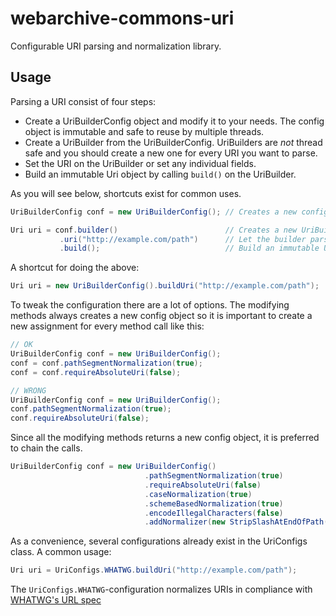 # webarchive-commons-uri
Configurable URI parsing and normalization library.

## Usage

Parsing a URI consist of four steps:
* Create a UriBuilderConfig object and modify it to your needs. The config object is immutable and safe to reuse by
multiple threads.
* Create a UriBuilder from the UriBuilderConfig. UriBuilders are *not* thread safe and you should create a new one for
every URI you want to parse.
* Set the URI on the UriBuilder or set any individual fields.
* Build an immutable Uri object by calling `build()` on the UriBuilder.

As you will see below, shortcuts exist for common uses.

```java
UriBuilderConfig conf = new UriBuilderConfig(); // Creates a new configuration with default values

Uri uri = conf.builder()                        // Creates a new UriBuilder initialized with the configuration
           .uri("http://example.com/path")      // Let the builder parse a URI
           .build();                            // Build an immutable Uri object from the builder
```

A shortcut for doing the above:

```java
Uri uri = new UriBuilderConfig().buildUri("http://example.com/path");
```

To tweak the configuration there are a lot of options. The modifying methods always creates a new config object
so it is important to create a new assignment for every method call like this:

```java
// OK
UriBuilderConfig conf = new UriBuilderConfig();
conf = conf.pathSegmentNormalization(true);
conf = conf.requireAbsoluteUri(false);

// WRONG
UriBuilderConfig conf = new UriBuilderConfig();
conf.pathSegmentNormalization(true);
conf.requireAbsoluteUri(false);
```
Since all the modifying methods returns a new config object, it is preferred to chain the calls. 

```java
UriBuilderConfig conf = new UriBuilderConfig()
                              .pathSegmentNormalization(true)
                              .requireAbsoluteUri(false)
                              .caseNormalization(true)
                              .schemeBasedNormalization(true)
                              .encodeIllegalCharacters(false)
                              .addNormalizer(new StripSlashAtEndOfPath());
```

As a convenience, several configurations already exist in the UriConfigs class. A common usage:
```java
Uri uri = UriConfigs.WHATWG.buildUri("http://example.com/path");
```

The `UriConfigs.WHATWG`-configuration normalizes URIs in compliance with [WHATWG's URL spec](https://url.spec.whatwg.org/)

